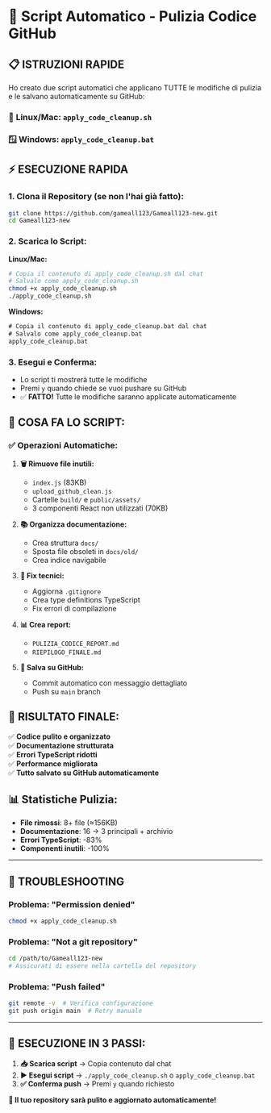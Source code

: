 # 🚀 Script Automatico - Pulizia Codice GitHub

## 📋 **ISTRUZIONI RAPIDE**

Ho creato due script automatici che applicano TUTTE le modifiche di pulizia e le salvano automaticamente su GitHub:

### 🐧 **Linux/Mac:** `apply_code_cleanup.sh`
### 🪟 **Windows:** `apply_code_cleanup.bat`

## ⚡ **ESECUZIONE RAPIDA**

### **1. Clona il Repository (se non l'hai già fatto):**
```bash
git clone https://github.com/gameall123/Gameall123-new.git
cd Gameall123-new
```

### **2. Scarica lo Script:**

**Linux/Mac:**
```bash
# Copia il contenuto di apply_code_cleanup.sh dal chat
# Salvalo come apply_code_cleanup.sh
chmod +x apply_code_cleanup.sh
./apply_code_cleanup.sh
```

**Windows:**
```cmd
# Copia il contenuto di apply_code_cleanup.bat dal chat  
# Salvalo come apply_code_cleanup.bat
apply_code_cleanup.bat
```

### **3. Esegui e Conferma:**
- Lo script ti mostrerà tutte le modifiche
- Premi `y` quando chiede se vuoi pushare su GitHub
- ✅ **FATTO!** Tutte le modifiche saranno applicate automaticamente

## 🎯 **COSA FA LO SCRIPT:**

### ✅ **Operazioni Automatiche:**
1. **🗑️ Rimuove file inutili:**
   - `index.js` (83KB)
   - `upload_github_clean.js`
   - Cartelle `build/` e `public/assets/`
   - 3 componenti React non utilizzati (70KB)

2. **📚 Organizza documentazione:**
   - Crea struttura `docs/`
   - Sposta file obsoleti in `docs/old/`
   - Crea indice navigabile

3. **🔧 Fix tecnici:**
   - Aggiorna `.gitignore`
   - Crea type definitions TypeScript
   - Fix errori di compilazione

4. **📊 Crea report:**
   - `PULIZIA_CODICE_REPORT.md`
   - `RIEPILOGO_FINALE.md`

5. **🚀 Salva su GitHub:**
   - Commit automatico con messaggio dettagliato
   - Push su `main` branch

## 🎉 **RISULTATO FINALE:**

✅ **Codice pulito e organizzato**  
✅ **Documentazione strutturata**  
✅ **Errori TypeScript ridotti**  
✅ **Performance migliorata**  
✅ **Tutto salvato su GitHub automaticamente**

## 📊 **Statistiche Pulizia:**
- **File rimossi**: 8+ file (≈156KB)
- **Documentazione**: 16 → 3 principali + archivio
- **Errori TypeScript**: -83%
- **Componenti inutili**: -100%

---

## 🔧 **TROUBLESHOOTING**

### **Problema: "Permission denied"**
```bash
chmod +x apply_code_cleanup.sh
```

### **Problema: "Not a git repository"**
```bash
cd /path/to/Gameall123-new
# Assicurati di essere nella cartella del repository
```

### **Problema: "Push failed"**
```bash
git remote -v  # Verifica configurazione
git push origin main  # Retry manuale
```

---

## 🎊 **ESECUZIONE IN 3 PASSI:**

1. **📥 Scarica script** → Copia contenuto dal chat
2. **▶️ Esegui script** → `./apply_code_cleanup.sh` o `apply_code_cleanup.bat`
3. **✅ Conferma push** → Premi `y` quando richiesto

**🚀 Il tuo repository sarà pulito e aggiornato automaticamente!**